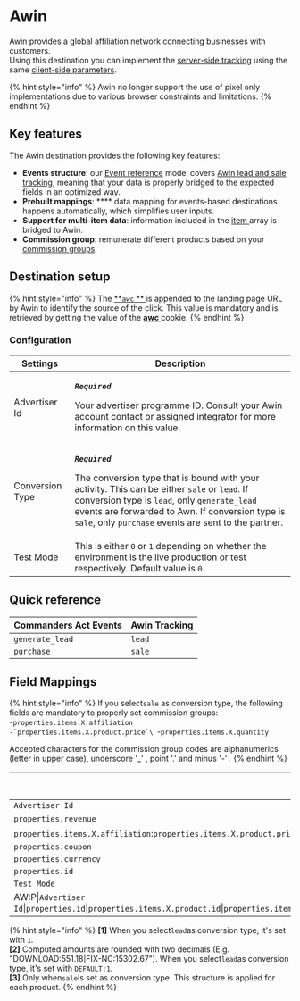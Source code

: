 # Awin

Awin provides a global affiliation network connecting businesses with customers.\
Using this destination you can implement the [server-side tracking](https://wiki.awin.com/index.php/Advertiser\_Tracking\_Guide/Conversion\_Pixel\_Only\_Tracking#Server\_To\_Server\_.28S2S.29) using the same [client-side parameters](https://wiki.awin.com/index.php/Advertiser\_Tracking\_Guides#.5B.2B.5D\_Fall-back\_Conversion\_Pixel).

{% hint style="info" %}
Awin no longer support the use of pixel only implementations due to various browser constraints and limitations.
{% endhint %}

## Key features

The Awin destination provides the following key features:

* **Events structure**: our [Event reference](https://community.commandersact.com/platform-x/developers/tracking/events-reference) model covers [Awin lead and sale tracking](https://wiki.awin.com/index.php/Advertiser\_Tracking\_Guide/Conversion\_Pixel\_Only\_Tracking#Server\_To\_Server\_.28S2S.29), meaning that your data is properly bridged to the expected fields in an optimized way.
* **Prebuilt mappings**: \*\*\*\* data mapping for events-based destinations happens automatically, which simplifies user inputs.
* **Support for multi-item data**: information included in the [item ](https://community.commandersact.com/platform-x/developers/tracking/events-reference#item)array is bridged to Awin.
* **Commission group**: remunerate different products based on your [commission groups](https://wiki.awin.com/index.php/How\_to\_create\_a\_commission\_group).

## Destination setup

{% hint style="info" %}
The [\*\*`awc` \*\* ](https://wiki.awin.com/index.php/Advertiser\_Tracking\_Guide/Conversion\_Pixel\_Only\_Tracking#Server\_To\_Server\_.28S2S.29)is appended to the landing page URL by Awin to identify the source of the click. This value is mandatory and is retrieved by getting the value of the [**awc** ](https://wiki.awin.com/index.php/Advertiser\_Tracking\_Guide/Conversion\_Pixel\_Only\_Tracking#Server\_To\_Server\_.28S2S.29)cookie.
{% endhint %}

### Configuration

| Settings        | Description                                                                                                                                                                                                                                                                                                                                                                             |
| --------------- | --------------------------------------------------------------------------------------------------------------------------------------------------------------------------------------------------------------------------------------------------------------------------------------------------------------------------------------------------------------------------------------- |
| Advertiser Id   | <p><em><strong><code>Required</code></strong></em></p><p>Your advertiser programme ID. Consult your Awin account contact or assigned integrator for more information on this value.</p>                                                                                                                                                                                                 |
| Conversion Type | <p><em><strong><code>Required</code></strong></em></p><p>The conversion type that is bound with your activity. This can be either <code>sale</code> or <code>lead</code>. If conversion type is <code>lead</code>, only <code>generate_lead</code> events are forwarded to Awn. If conversion type is <code>sale</code>, only <code>purchase</code> events are sent to the partner.</p> |
| Test Mode       | This is either `0` or `1` depending on whether the environment is the live production or test respectively. Default value is `0`.                                                                                                                                                                                                                                                       |

## Quick reference

| Commanders Act Events | Awin Tracking |
| --------------------- | ------------- |
| `generate_lead`       | `lead`        |
| `purchase`            | `sale`        |

## Field Mappings

{% hint style="info" %}
If you select`sale` as conversion type, the following fields are mandatory to properly set commission groups:\
\-`properties.items.X.affiliation`\
``-`properties.items.X.product.price`\
``-`properties.items.X.quantity`

Accepted characters for the commission group codes are alphanumerics (letter in upper case), underscore '\_' , point '.' and minus '-'`.`
{% endhint %}

| Commanders Act Properties                                                                                                                                                                                                                                                                                              | Awin Properties   |
| ---------------------------------------------------------------------------------------------------------------------------------------------------------------------------------------------------------------------------------------------------------------------------------------------------------------------- | ----------------- |
| `Advertiser Id`                                                                                                                                                                                                                                                                                                        | `merchant`        |
| `properties.revenue`                                                                                                                                                                                                                                                                                                   | `amount` **\[1]** |
| `properties.items.X.affiliation`:`properties.items.X.product.price`\*`properties.items.X.quantity`                                                                                                                                                                                                                     | `parts` **\[2]**  |
| `properties.coupon`                                                                                                                                                                                                                                                                                                    | `vc`              |
| `properties.currency`                                                                                                                                                                                                                                                                                                  | `cr`              |
| `properties.id`                                                                                                                                                                                                                                                                                                        | `ref`             |
| `Test Mode`                                                                                                                                                                                                                                                                                                            | `testmode`        |
| AW:P\|`Advertiser Id`\|`properties.id`\|`properties.items.X.product.id`\|`properties.items.X.product.name`\|`properties.items.X.product.price`\|`properties.items.X.quantity`\|`properties.items.X.product.price`\|`properties.items.X.id`\|`properties.items.X.affiliation`\|`properties.items.X.product.category_1`. | `bd[X]` **\[3]**  |

{% hint style="info" %}
**\[1]** When you select`lead`as conversion type, it's set with `1`.\
**\[2]** Computed amounts are rounded with two decimals (E.g. "DOWNLOAD:551.18|FIX-NC:15302.67"). When you select`lead`as conversion type, it's set with `DEFAULT:1`.\
**\[3]** Only when`sale`is set as conversion type. This structure is applied for each product.
{% endhint %}
